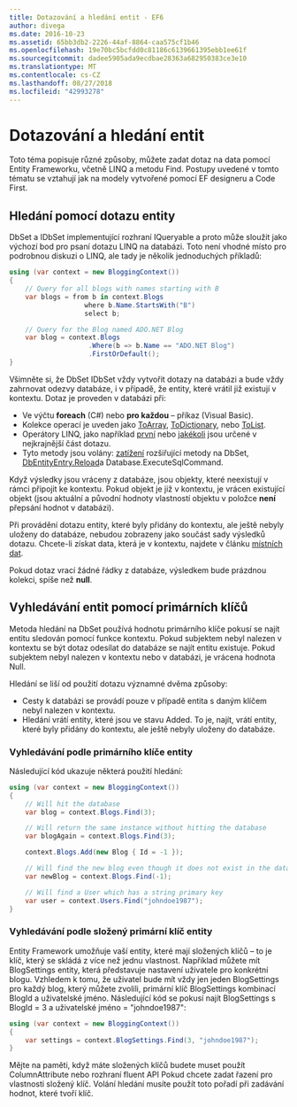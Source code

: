 ```yaml
---
title: Dotazování a hledání entit - EF6
author: divega
ms.date: 2016-10-23
ms.assetid: 65bb3db2-2226-44af-8864-caa575cf1b46
ms.openlocfilehash: 19e70bc5bcfdd0c81186c6139661395ebb1ee61f
ms.sourcegitcommit: dadee5905ada9ecdbae28363a682950383ce3e10
ms.translationtype: MT
ms.contentlocale: cs-CZ
ms.lasthandoff: 08/27/2018
ms.locfileid: "42993278"
---
```

# <a name="querying-and-finding-entities"></a>Dotazování a hledání entit
Toto téma popisuje různé způsoby, můžete zadat dotaz na data pomocí Entity Frameworku, včetně LINQ a metodu Find. Postupy uvedené v tomto tématu se vztahují jak na modely vytvořené pomocí EF designeru a Code First.  

## <a name="finding-entities-using-a-query"></a>Hledání pomocí dotazu entity  

DbSet a IDbSet implementující rozhraní IQueryable a proto může sloužit jako výchozí bod pro psaní dotazu LINQ na databázi. Toto není vhodné místo pro podrobnou diskuzi o LINQ, ale tady je několik jednoduchých příkladů:  

``` csharp
using (var context = new BloggingContext())
{
    // Query for all blogs with names starting with B
    var blogs = from b in context.Blogs
                   where b.Name.StartsWith("B")
                   select b;

    // Query for the Blog named ADO.NET Blog
    var blog = context.Blogs
                    .Where(b => b.Name == "ADO.NET Blog")
                    .FirstOrDefault();
}
```  

Všimněte si, že DbSet IDbSet vždy vytvořit dotazy na databázi a bude vždy zahrnovat odezvy databáze, i v případě, že entity, které vrátil již existují v kontextu. Dotaz je proveden v databázi při:  

- Ve výčtu **foreach** (C#) nebo **pro každou** – příkaz (Visual Basic).  
- Kolekce operací je uveden jako [ToArray](https://msdn.microsoft.com/library/bb298736), [ToDictionary](https://msdn.microsoft.com/library/system.linq.enumerable.todictionary), nebo [ToList](https://msdn.microsoft.com/library/bb342261).  
- Operátory LINQ, jako například [první](https://msdn.microsoft.com/library/bb291976) nebo [jakékoli](https://msdn.microsoft.com/library/bb337697) jsou určené v nejkrajnější část dotazu.  
- Tyto metody jsou volány: [zatížení](https://msdn.microsoft.com/library/system.data.entity.dbextensions.load) rozšiřující metody na DbSet, [DbEntityEntry.Reload](https://msdn.microsoft.com/library/system.data.entity.infrastructure.dbentityentry.reload.aspx)a Database.ExecuteSqlCommand.  

Když výsledky jsou vráceny z databáze, jsou objekty, které neexistují v rámci připojit ke kontextu. Pokud objekt je již v kontextu, je vrácen existující objekt (jsou aktuální a původní hodnoty vlastností objektu v položce **není** přepsání hodnot v databázi).  

Při provádění dotazu entity, které byly přidány do kontextu, ale ještě nebyly uloženy do databáze, nebudou zobrazeny jako součást sady výsledků dotazu. Chcete-li získat data, která je v kontextu, najdete v článku [místních dat](~/ef6/querying/local-data.md).  

Pokud dotaz vrací žádné řádky z databáze, výsledkem bude prázdnou kolekci, spíše než **null**.  

## <a name="finding-entities-using-primary-keys"></a>Vyhledávání entit pomocí primárních klíčů  

Metoda hledání na DbSet používá hodnotu primárního klíče pokusí se najít entitu sledován pomocí funkce kontextu. Pokud subjektem nebyl nalezen v kontextu se být dotaz odesílat do databáze se najít entitu existuje. Pokud subjektem nebyl nalezen v kontextu nebo v databázi, je vrácena hodnota Null.  

Hledání se liší od použití dotazu významné dvěma způsoby:  

- Cesty k databázi se provádí pouze v případě entita s daným klíčem nebyl nalezen v kontextu.  
- Hledání vrátí entity, které jsou ve stavu Added. To je, najít, vrátí entity, které byly přidány do kontextu, ale ještě nebyly uloženy do databáze.  
### <a name="finding-an-entity-by-primary-key"></a>Vyhledávání podle primárního klíče entity  

Následující kód ukazuje některá použití hledání:  

``` csharp
using (var context = new BloggingContext())
{
    // Will hit the database
    var blog = context.Blogs.Find(3);

    // Will return the same instance without hitting the database
    var blogAgain = context.Blogs.Find(3);

    context.Blogs.Add(new Blog { Id = -1 });

    // Will find the new blog even though it does not exist in the database
    var newBlog = context.Blogs.Find(-1);

    // Will find a User which has a string primary key
    var user = context.Users.Find("johndoe1987");
}
```  

### <a name="finding-an-entity-by-composite-primary-key"></a>Vyhledávání podle složený primární klíč entity  

Entity Framework umožňuje vaší entity, které mají složených klíčů – to je klíč, který se skládá z více než jednu vlastnost. Například můžete mít BlogSettings entity, která představuje nastavení uživatele pro konkrétní blogu. Vzhledem k tomu, že uživatel bude mít vždy jen jeden BlogSettings pro každý blog, který můžete zvolili, primární klíč BlogSettings kombinací BlogId a uživatelské jméno. Následující kód se pokusí najít BlogSettings s BlogId = 3 a uživatelské jméno = "johndoe1987":  

``` csharp  
using (var context = new BloggingContext())
{
    var settings = context.BlogSettings.Find(3, "johndoe1987");
}
```  

Mějte na paměti, když máte složených klíčů budete muset použít ColumnAttribute nebo rozhraní fluent API Pokud chcete zadat řazení pro vlastnosti složený klíč. Volání hledání musíte použít toto pořadí při zadávání hodnot, které tvoří klíč.  
